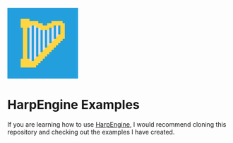 ![Logo](logo.png)
# HarpEngine Examples
If you are learning how to use [HarpEngine](https://github.com/harper-rhett/harp-engine), I would recommend cloning this repository and checking out the examples I have created.
